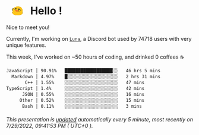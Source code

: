 <h1>   <img src="./spoinky.gif" style="vertical-align:middle;" width="30px">   Hello ! </h1>

Nice to meet you!

Currently, I'm working on <a href='https://github.com/Asgarrrr/Luna'>`Luna`</a>, a Discord bot used by 74718 users with very unique features.

This week, I've worked on ~50 hours of coding, and drinked 0 coffees ☕

```
JavaScript │ 90.91%   ██████████████████░░   46 hrs 5 mins
  Markdown │ 4.97%    █░░░░░░░░░░░░░░░░░░░   2 hrs 31 mins
       C++ │ 1.55%    ░░░░░░░░░░░░░░░░░░░░   47 mins
TypeScript │ 1.4%     ░░░░░░░░░░░░░░░░░░░░   42 mins
      JSON │ 0.55%    ░░░░░░░░░░░░░░░░░░░░   16 mins
     Other │ 0.52%    ░░░░░░░░░░░░░░░░░░░░   15 mins
      Bash │ 0.11%    ░░░░░░░░░░░░░░░░░░░░   3 mins
```

###### This presentation is [updated](https://github.com/Asgarrrr) automatically every 5 minute, most recently on 7/29/2022, 09:41:53 PM ( UTC±0 ).